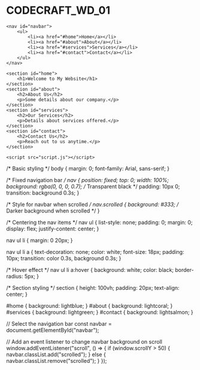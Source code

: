 # CODECRAFT_WD_01
<!DOCTYPE html>
<html lang="en">
<head>
    <meta charset="UTF-8">
    <meta name="viewport" content="width=device-width, initial-scale=1.0">
    <title>Interactive Navigation Menu</title>
    <link rel="stylesheet" href="styles.css">
</head>
<body>

    <nav id="navbar">
        <ul>
            <li><a href="#home">Home</a></li>
            <li><a href="#about">About</a></li>
            <li><a href="#services">Services</a></li>
            <li><a href="#contact">Contact</a></li>
        </ul>
    </nav>

    <section id="home">
        <h1>Welcome to My Website</h1>
    </section>
    <section id="about">
        <h2>About Us</h2>
        <p>Some details about our company.</p>
    </section>
    <section id="services">
        <h2>Our Services</h2>
        <p>Details about services offered.</p>
    </section>
    <section id="contact">
        <h2>Contact Us</h2>
        <p>Reach out to us anytime.</p>
    </section>

    <script src="script.js"></script>
</body>
</html>

/* Basic styling */
body {
    margin: 0;
    font-family: Arial, sans-serif;
}

/* Fixed navigation bar */
nav {
    position: fixed;
    top: 0;
    width: 100%;
    background: rgba(0, 0, 0, 0.7); /* Transparent black */
    padding: 10px 0;
    transition: background 0.3s;
}

/* Style for navbar when scrolled */
nav.scrolled {
    background: #333; /* Darker background when scrolled */
}

/* Centering the nav items */
nav ul {
    list-style: none;
    padding: 0;
    margin: 0;
    display: flex;
    justify-content: center;
}

nav ul li {
    margin: 0 20px;
}

nav ul li a {
    text-decoration: none;
    color: white;
    font-size: 18px;
    padding: 10px;
    transition: color 0.3s, background 0.3s;
}

/* Hover effect */
nav ul li a:hover {
    background: white;
    color: black;
    border-radius: 5px;
}

/* Section styling */
section {
    height: 100vh;
    padding: 20px;
    text-align: center;
}

#home { background: lightblue; }
#about { background: lightcoral; }
#services { background: lightgreen; }
#contact { background: lightsalmon; }

// Select the navigation bar
const navbar = document.getElementById("navbar");

// Add an event listener to change navbar background on scroll
window.addEventListener("scroll", () => {
    if (window.scrollY > 50) {
        navbar.classList.add("scrolled");
    } else {
        navbar.classList.remove("scrolled");
    }
});

